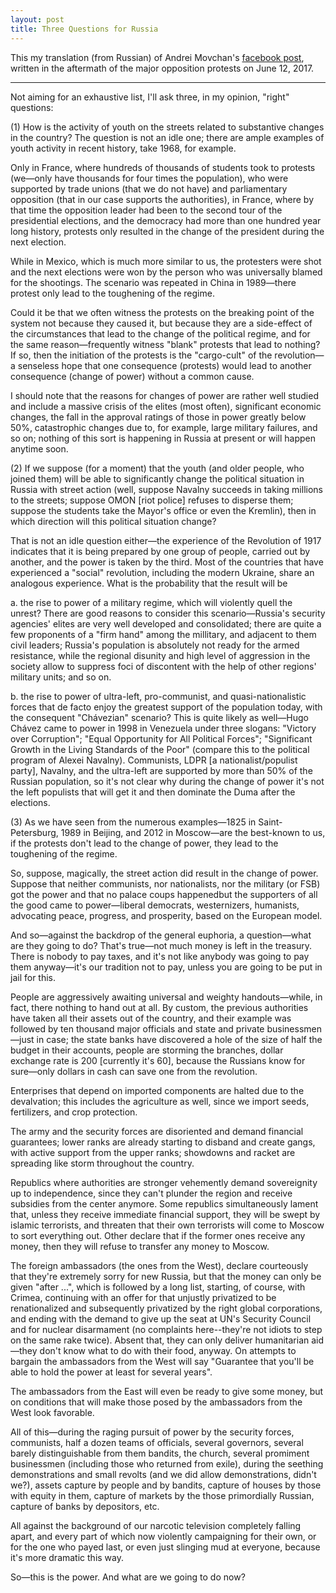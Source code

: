 ```yaml
---
layout: post
title: Three Questions for Russia
---
```


This my translation (from Russian) of Andrei Movchan's [facebook post](https://www.facebook.com/andrei.movchan/posts/1594735430582661), written in the aftermath of the major opposition protests on June 12, 2017.

---

Not aiming for an exhaustive list, I'll ask three, in my opinion, "right" questions:

(1) How is the activity of youth on the streets related to substantive changes in the country? The question is not an idle one; there are ample examples of youth activity in recent history, take 1968, for example.

Only in France, where hundreds of thousands of students took to protests (we—only have thousands for four times the population), who were supported by trade unions (that we do not have) and parliamentary opposition (that in our case supports the authorities), in France, where by that time the opposition leader had been to the second tour of the presidential elections, and the democracy had more than one hundred year long history, protests only resulted in the change of the president during the next election.

While in Mexico, which is much more similar to us, the protesters were shot and the next elections were won by the person who was universally blamed for the shootings. The scenario was repeated in China in 1989—there protest only lead to the toughening of the regime.

Could it be that we often witness the protests on the breaking point of the system not because they caused it, but because they are a side-effect of the circumstances that lead to the change of the political regime, and for the same reason—frequently witness "blank" protests that lead to nothing? If so, then the initiation of the protests is the "cargo-cult" of the revolution—a senseless hope that one consequence (protests) would lead to another consequence (change of power) without a common cause.

I should note that the reasons for changes of power are rather well studied and include a massive crisis of the elites (most often), significant economic changes, the fall in the approval ratings of those in power greatly below 50%, catastrophic changes due to, for example, large military failures, and so on; nothing of this sort is happening in Russia at present or will happen anytime soon.

(2) If we suppose (for a moment) that the youth (and older people, who joined them) will be able to significantly change the political situation in Russia with street action (well, suppose Navalny succeeds in taking millions to the streets; suppose OMON [riot police] refuses to disperse them; suppose the students take the Mayor's office or even the Kremlin), then in which direction will this political situation change? 

That is not an idle question either—the experience of the Revolution of 1917 indicates that it is being prepared by one group of people, carried out by another, and the power is taken by the third. Most of the countries that have experienced a "social" revolution, including the modern Ukraine, share an analogous experience. What is the probability that the result will be

a. the rise to power of a military regime, which will violently quell the unrest? There are good reasons to consider this scenario—Russia's security agencies' elites are very well developed and consolidated; there are quite a few proponents of a "firm hand" among the millitary, and adjacent to them civil leaders; Russia's population is absolutely not ready for the armed resistance, while the regional disunity and high level of aggression in the society allow to suppress foci of discontent with the help of other regions' military units; and so on.

b. the rise to power of ultra-left, pro-communist, and quasi-nationalistic forces that de facto enjoy the greatest support of the population today, with the consequent "Chávezian" scenario? This is quite likely as well—Hugo Chávez came to power in 1998 in Venezuela under three slogans: "Victory over Corruption"; "Equal Opportunity for All Political Forces"; "Significant Growth in the Living Standards of the Poor" (compare this to the political program of Alexei Navalny). Communists, LDPR [a nationalist/populist party], Navalny, and the ultra-left are supported by more than 50% of the Russian population, so it's not clear why during the change of power it's not the left populists that will get it and then dominate the Duma after the elections.

(3) As we have seen from the numerous examples—1825 in Saint-Petersburg, 1989 in Beijing, and 2012 in Moscow—are the best-known to us, if the protests don't lead to the change of power, they lead to the toughening of the regime.

So, suppose, magically, the street action did result in the change of power. Suppose that neither communists, nor nationalists, nor the military (or FSB) got the power and that no palace coups happenedbut the supporters of all the good came to power—liberal democrats, westernizers, humanists, advocating peace, progress, and prosperity, based on the European model. 

And so—against the backdrop of the general euphoria, a question—what are they going to do? That's true—not much money is left in the treasury. There is nobody to pay taxes, and it's not like anybody was going to pay them anyway—it's our tradition not to pay, unless you are going to be put in jail for this.

People are aggressively awaiting universal and weighty handouts—while, in fact, there nothing to hand out at all. By custom, the previous authorities have taken all their assets out of the country, and their example was followed by ten thousand major officials and state and private businessmen—just in case; the state banks have discovered a hole of the size of half the budget in their accounts, people are storming the branches, dollar exchange rate is 200 [currently it's 60], because the Russians know for sure—only dollars in cash can save one from the revolution.

Enterprises that depend on imported components are halted due to the devalvation; this includes the agriculture as well, since we import seeds, fertilizers, and crop protection.

The army and the security forces are disoriented and demand financial guarantees; lower ranks are already starting to disband and create gangs, with active support from the upper ranks; showdowns and racket are spreading like storm throughout the country.

Republics where authorities are stronger vehemently demand sovereignity up to independence, since they can't plunder the region and receive subsidies from the center anymore. Some republics simultaneously lament that, unless they receive immediate financial support, they will be swept by islamic terrorists, and threaten that their own terrorists will come to Moscow to sort everything out. Other declare that if the former ones receive any money, then they will refuse to transfer any money to Moscow.

The foreign ambassadors (the ones from the West), declare courteously that they're extremely sorry for new Russia, but that the money can only be given "after ...", which is followed by a long list, starting, of course, with Crimea, continuing with an offer for that unjustly privatized to be renationalized and subsequently privatized by the right global corporations, and ending with the demand to give up the seat at UN's Security Council and for nuclear disarmament (no complaints here--they're not idiots to step on the same rake twice). Absent that, they can only  deliver humanitarian aid—they don't know what to do with their food, anyway. On attempts to bargain the ambassadors from the West will say "Guarantee that you'll be able to hold the power at least for several years".

The ambassadors from the East will even be ready to give some money, but on conditions that will make those posed by the ambassadors from the West look favorable.

All of this—during the raging pursuit of power by the security forces, communists, half a dozen teams of officials, several governors, several barely distinguishable from them bandits, the church, several promiment businessmen (including those who returned from exile), during the seething demonstrations and small revolts (and we did allow demonstrations, didn't we?), assets capture by people and by bandits, capture of houses by those with equity in them, capture of markets by the those primordially Russian, capture of banks by depositors, etc.

All against the background of our narcotic television completely falling apart, and every part of which now violently campaigning for their own, or for the one who payed last, or even just slinging mud at everyone, because it's more dramatic this way.

So—this is the power. And what are we going to do now?
